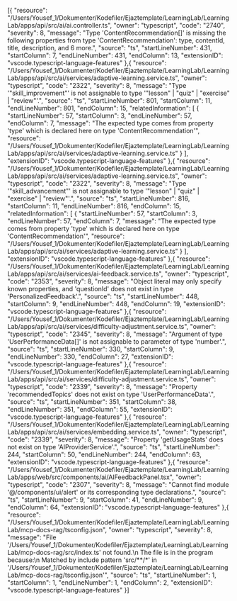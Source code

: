 [{
	"resource": "/Users/Yousef_1/Dokumenter/Kodefiler/Ejaztemplate/LearningLab/LearningLab/apps/api/src/ai/ai.controller.ts",
	"owner": "typescript",
	"code": "2740",
	"severity": 8,
	"message": "Type 'ContentRecommendation[]' is missing the following properties from type 'ContentRecommendation': type, contentId, title, description, and 6 more.",
	"source": "ts",
	"startLineNumber": 431,
	"startColumn": 7,
	"endLineNumber": 431,
	"endColumn": 13,
	"extensionID": "vscode.typescript-language-features"
},{
	"resource": "/Users/Yousef_1/Dokumenter/Kodefiler/Ejaztemplate/LearningLab/LearningLab/apps/api/src/ai/services/adaptive-learning.service.ts",
	"owner": "typescript",
	"code": "2322",
	"severity": 8,
	"message": "Type '\"skill_improvement\"' is not assignable to type '\"lesson\" | \"quiz\" | \"exercise\" | \"review\"'.",
	"source": "ts",
	"startLineNumber": 801,
	"startColumn": 11,
	"endLineNumber": 801,
	"endColumn": 15,
	"relatedInformation": [
		{
			"startLineNumber": 57,
			"startColumn": 3,
			"endLineNumber": 57,
			"endColumn": 7,
			"message": "The expected type comes from property 'type' which is declared here on type 'ContentRecommendation'",
			"resource": "/Users/Yousef_1/Dokumenter/Kodefiler/Ejaztemplate/LearningLab/LearningLab/apps/api/src/ai/services/adaptive-learning.service.ts"
		}
	],
	"extensionID": "vscode.typescript-language-features"
},{
	"resource": "/Users/Yousef_1/Dokumenter/Kodefiler/Ejaztemplate/LearningLab/LearningLab/apps/api/src/ai/services/adaptive-learning.service.ts",
	"owner": "typescript",
	"code": "2322",
	"severity": 8,
	"message": "Type '\"skill_advancement\"' is not assignable to type '\"lesson\" | \"quiz\" | \"exercise\" | \"review\"'.",
	"source": "ts",
	"startLineNumber": 816,
	"startColumn": 11,
	"endLineNumber": 816,
	"endColumn": 15,
	"relatedInformation": [
		{
			"startLineNumber": 57,
			"startColumn": 3,
			"endLineNumber": 57,
			"endColumn": 7,
			"message": "The expected type comes from property 'type' which is declared here on type 'ContentRecommendation'",
			"resource": "/Users/Yousef_1/Dokumenter/Kodefiler/Ejaztemplate/LearningLab/LearningLab/apps/api/src/ai/services/adaptive-learning.service.ts"
		}
	],
	"extensionID": "vscode.typescript-language-features"
},{
	"resource": "/Users/Yousef_1/Dokumenter/Kodefiler/Ejaztemplate/LearningLab/LearningLab/apps/api/src/ai/services/ai-feedback.service.ts",
	"owner": "typescript",
	"code": "2353",
	"severity": 8,
	"message": "Object literal may only specify known properties, and 'questionId' does not exist in type 'PersonalizedFeedback'.",
	"source": "ts",
	"startLineNumber": 448,
	"startColumn": 9,
	"endLineNumber": 448,
	"endColumn": 19,
	"extensionID": "vscode.typescript-language-features"
},{
	"resource": "/Users/Yousef_1/Dokumenter/Kodefiler/Ejaztemplate/LearningLab/LearningLab/apps/api/src/ai/services/difficulty-adjustment.service.ts",
	"owner": "typescript",
	"code": "2345",
	"severity": 8,
	"message": "Argument of type 'UserPerformanceData[]' is not assignable to parameter of type 'number'.",
	"source": "ts",
	"startLineNumber": 330,
	"startColumn": 9,
	"endLineNumber": 330,
	"endColumn": 27,
	"extensionID": "vscode.typescript-language-features"
},{
	"resource": "/Users/Yousef_1/Dokumenter/Kodefiler/Ejaztemplate/LearningLab/LearningLab/apps/api/src/ai/services/difficulty-adjustment.service.ts",
	"owner": "typescript",
	"code": "2339",
	"severity": 8,
	"message": "Property 'recommendedTopics' does not exist on type 'UserPerformanceData'.",
	"source": "ts",
	"startLineNumber": 351,
	"startColumn": 38,
	"endLineNumber": 351,
	"endColumn": 55,
	"extensionID": "vscode.typescript-language-features"
},{
	"resource": "/Users/Yousef_1/Dokumenter/Kodefiler/Ejaztemplate/LearningLab/LearningLab/apps/api/src/ai/services/embedding.service.ts",
	"owner": "typescript",
	"code": "2339",
	"severity": 8,
	"message": "Property 'getUsageStats' does not exist on type 'AIProviderService'.",
	"source": "ts",
	"startLineNumber": 244,
	"startColumn": 50,
	"endLineNumber": 244,
	"endColumn": 63,
	"extensionID": "vscode.typescript-language-features"
},{
	"resource": "/Users/Yousef_1/Dokumenter/Kodefiler/Ejaztemplate/LearningLab/LearningLab/apps/web/src/components/ai/AIFeedbackPanel.tsx",
	"owner": "typescript",
	"code": "2307",
	"severity": 8,
	"message": "Cannot find module '@/components/ui/alert' or its corresponding type declarations.",
	"source": "ts",
	"startLineNumber": 9,
	"startColumn": 41,
	"endLineNumber": 9,
	"endColumn": 64,
	"extensionID": "vscode.typescript-language-features"
},{
	"resource": "/Users/Yousef_1/Dokumenter/Kodefiler/Ejaztemplate/LearningLab/LearningLab/mcp-docs-rag/tsconfig.json",
	"owner": "typescript",
	"severity": 8,
	"message": "File '/Users/Yousef_1/Dokumenter/Kodefiler/Ejaztemplate/LearningLab/LearningLab/mcp-docs-rag/src/index.ts' not found.\n  The file is in the program because:\n    Matched by include pattern 'src/**/*' in '/Users/Yousef_1/Dokumenter/Kodefiler/Ejaztemplate/LearningLab/LearningLab/mcp-docs-rag/tsconfig.json'",
	"source": "ts",
	"startLineNumber": 1,
	"startColumn": 1,
	"endLineNumber": 1,
	"endColumn": 2,
	"extensionID": "vscode.typescript-language-features"
}]